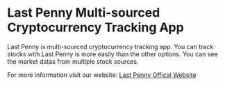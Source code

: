 # Last Penny Multi-sourced Cryptocurrency Tracking App

Last Penny is multi-sourced cryptocurrency tracking app. You can track stocks with Last Penny is more easily than the other options. You can see the market datas from multiple stock sources.

For more information visit our website: 
[Last Penny Offical Website](https://emiralanyalioglu.com/lastpenny)
